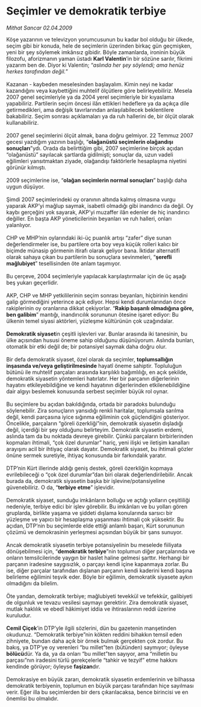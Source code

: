 # Seçimler ve demokratik terbiye

*Mithat Sancar 02.04.2009*

<div class="taraf_structure_2col_1zq">
<div class="margen_n">



 <p>Köşe yazarının ve televizyon yorumcusunun bu kadar bol olduğu bir ülkede, seçim gibi bir konuda, hele de seçimlerin üzerinden birkaç gün geçmişken, yeni bir şey söylemek imkânsız gibidir. Böyle zamanlarda, ironinin büyük filozofu, aforizmanın yaman üstadı <b>Karl Valentin</b>’in bir sözüne sarılır, fikrimi yazarım ben de. Diyor ki Valentin; “<i>aslında her şey söylendi; ama henüz herkes tarafından değil.</i>” <br/><br/>Kazanan - kaybeden meselesinden başlayalım. Kimin neyi ne kadar kazandığını veya kaybettiğini muhtelif ölçütlere göre belirleyebiliriz. Mesela 2007 genel seçimleriyle ya da 2004 yerel seçimleriyle bir kıyaslama yapabiliriz. Partilerin seçim öncesi ilân ettikleri hedeflere ya da açıkça dile getirmedikleri, ama değişik tavırlarından anlaşılabilecek beklentilere bakabiliriz. Seçim sonrası açıklamaları ya da ruh hallerini de, bir ölçüt olarak kullanabiliriz. <br/><br/>2007 genel seçimlerini ölçüt almak, bana doğru gelmiyor. 22 Temmuz 2007 gecesi yazdığım yazının başlığı, “<b>olağanüstü seçimlerin olağandışı sonuçları</b>”ydı. Orada da belirttiğim gibi, 2007 seçimlerine birçok açıdan “olağanüstü” sayılacak şartlarda gidilmişti; sonuçlar da, uzun vadeli eğilimleri yansıtmaktan ziyade, olağandışı faktörlerle hesaplaşma niyetini görünür kılmıştı. <br/><br/>2009 seçimlerine ise, “<b>olağan seçimlerin normal sonuçları</b>” başlığı daha uygun düşüyor. <br/><br/>Şimdi 2007 seçimlerindeki oy oranının altında kalmış olmasına vurgu yaparak AKP’yi mağlup saymak, isabetli olmadığı gibi inandırıcı da değil. Oy kaybı gerçeğini yok sayarak, AKP’yi muzaffer ilân edenler de hiç inandırıcı değiller. En başta AKP yöneticilerinin beyanları ve ruh halleri, onları yalanlıyor. <br/><br/>CHP ve MHP’nin oylarındaki iki-üç puanlık artışı “zafer” diye sunan değerlendirmeler ise, bu partilere orta boy veya küçük rolleri kalıcı bir biçimde münasip görmenin itirafı olarak geliyor bana. İktidar alternatifi olarak sahaya çıkan bu partilerin bu sonuçlara sevinmeleri, “<b>şerefli mağlubiyet</b>” tesellisinden öte anlam taşımıyor. <br/><br/>Bu çerçeve, 2004 seçimleriyle yapılacak karşılaştırmalar için de üç aşağı beş yukarı geçerlidir. <br/><br/>AKP, CHP ve MHP yetkililerinin seçim sonrası beyanları, hiçbirinin kendini galip görmediğini yeterince açık ediyor. Hepsi kendi durumlarından önce rakiplerinin oy oranlarına dikkat çekiyorlar. “<b>Rakip başarılı olmadığına göre, ben galibim</b>” mantığı, inandırıcılık sorununun ötesine işaret ediyor: Bu ülkenin temel siyasi aktörleri, yüzleşme kültürünün çok uzağındalar.<b> <br/><br/>Demokratik siyaset</b>in çeşitli işlevleri var. Bunlar arasında iki tanesinin, bu ülke açısından hususi öneme sahip olduğunu düşünüyorum. Aslında bunları, otomatik bir etki değil de; bir potansiyel saymak daha doğru olur. <br/><br/>Bir defa demokratik siyaset, özel olarak da seçimler, <b>toplumsallığın inşasında ve/veya geliştirilmesinde</b> hayatî öneme sahiptir. Topluluğun bütünü ile muhtelif parçaları arasında karşılıklı bağımlılığı, en açık şekilde, demokratik siyasetin yöntemleri hatırlatır. Her bir parçanın diğerlerinin hayatını etkileyebildiğine ve kendi hayatının diğerlerinden etkilenebildiğine dair algıyı beslemek konusunda serbest seçimler büyük rol oynar. <br/><br/>Bu seçimlere bu açıdan bakıldığında, ortada bir paradoks bulunduğu söylenebilir. Zira sonuçların yansıdığı renkli haritalar, toplumsala sarılma değil, kendi parçasına iyice sığınma eğiliminin çok güçlendiğini gösteriyor. Öncelikle, parçaların “göreli özerkliği”nin, demokratik siyasetin dışladığı değil, içerdiği bir şey olduğunu belirteyim. Demokratik siyasetin erdemi, aslında tam da bu noktada devreye girebilir. Çünkü parçaların birbirlerinden kopmaları ihtimali, “çok özel durumlar” hariç, yeni ilişki ve iletişim kanalları arayışını acil bir ihtiyaç olarak dayatır. Demokratik siyaset, bu ihtimali gözler önüne sermek suretiyle, ihtiyaç konusunda bir farkındalık yaratır. <br/><br/>DTP’nin Kürt illerinde aldığı geniş destek, göreli özerkliğin kopmaya evrilebileceği o “çok özel durumlar”dan biri olarak değerlendirilebilir. Ancak burada da, demokratik siyasetin başka bir işlevine/potansiyeline güvenebiliriz. O da, “<b>terbiye etme</b>” işlevidir.<br/><br/>Demokratik siyaset, sunduğu imkânların bolluğu ve açtığı yolların çeşitliliği nedeniyle, terbiye edici bir işlev görebilir. Bu imkânları ve bu yolları gören gruplarda, birlikte yaşama ve şiddeti dışlama konularında sarsıcı bir yüzleşme ve yapıcı bir hesaplaşma yaşanması ihtimali çok yüksektir. Bu açıdan, DTP’nin bu seçimlerde elde ettiği anlamlı başarı, Kürt sorununun çözümü ve demokrasinin yerleşmesi açısından büyük bir şans sunuyor. <br/><br/>Ancak demokratik siyasetin terbiye potansiyelinin bu meselede fiiliyata dönüşebilmesi için, “<b>demokratik terbiye</b>”nin toplumun diğer parçalarında ve onların temsilcilerinde yaygın bir haslet haline gelmesi şarttır. Herhangi bir parçanın iradesine saygısızlık, o parçayı kendi içine kapanmaya zorlar. Bu ise, diğer parçalar tarafından dışlanan parçanın kendi kaderini kendi başına belirleme eğilimini teşvik eder. Böyle bir eğilimin, demokratik siyasete aykırı olmadığını da bilelim. <br/><br/>Öte yandan, demokratik terbiye; mağlubiyeti tevekkül ve tefekkür, galibiyeti de olgunluk ve tevazu vesilesi saymayı gerektirir. Zira demokratik siyaset, mutlak haklılık ve ebedî hâkimiyet iddia ve ihtiraslarının reddi üzerine kuruludur. <b><br/><br/>Cemil Çiçek</b>’in DTP’yle ilgili sözlerini, dün bu gazetenin manşetinden okudunuz. “Demokratik terbiye”nin kökten reddini bihakkın temsil eden zihniyete, bundan daha açık bir örnek bulmak gerçekten çok zordur. Bu bakış, ya DTP’ye oy verenleri “bu millet”ten (bütünden) saymıyor; öyleyse <b>bölücü</b>dür. Ya da, ya da onları “bu millet”ten sayıyor, ama “milletin bu parçası”nın iradesini türlü gerekçelerle “tahkir ve tezyif” etme hakkını kendinde görüyor; öyleyse <b>faşizan</b>dır. <br/><br/>Demokrasiye en büyük zararı, demokratik siyasetin erdemlerinin ve bilhassa demokratik terbiyenin, toplumun en büyük parçası tarafından hiçe sayılması verir. Eğer illa bu seçimlerden bir ders çıkarılacaksa, bence birincisi ve en önemlisi bu olmalıdır.</p>
<br/>
<br/>
<br/>



<br/>


<div id="taraf_not">
</div>

</div>


</div>
